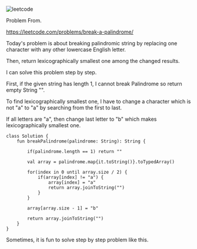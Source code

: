 ![leetcode](https://user-images.githubusercontent.com/77060863/195023474-b55d3467-11b7-4e98-af03-2546e7b57e66.PNG)

Problem From.

https://leetcode.com/problems/break-a-palindrome/

Today's problem is about breaking palindromic string by replacing one character with any other lowercase English letter.

Then, return lexicographically smallest one among the changed results.

I can solve this problem step by step.

First, if the given string has length 1, I cannot break Palindrome so return empty String "".

To find lexicographically smallest one, I have to change a character which is not "a" to "a" by searching from the first to last.

If all letters are "a", then change last letter to "b" which makes lexicographically smallest one.

```
class Solution {
    fun breakPalindrome(palindrome: String): String {
        
        if(palindrome.length == 1) return ""
        
        val array = palindrome.map{it.toString()}.toTypedArray()
        
        for(index in 0 until array.size / 2) {
            if(array[index] != "a") {
                array[index] = "a"
                return array.joinToString("")
            }
        }
        
        array[array.size - 1] = "b"
        
        return array.joinToString("")
    }
}
```

Sometimes, it is fun to solve step by step problem like this.
